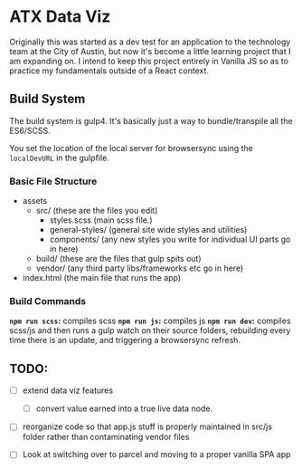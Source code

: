 # ATX Data Viz

Originally this was started as a dev test for an application to the technology team at the City of Austin, but now it's become a little learning project that I am expanding on. I intend to keep this project entirely in Vanilla JS so as to practice my fundamentals outside of a React context. 

## Build System

The build system is gulp4. It's basically just a way to bundle/transpile all the ES6/SCSS.

You set the location of the local server for browsersync using the `localDevURL` in the gulpfile.

### Basic File Structure
- assets
  - src/ (these are the files you edit)
    - styles.scss (main scss file.)
    - general-styles/ (general site wide styles and utilities)
    - components/ (any new styles you write for individual UI parts go in here)
  - build/ (these are the files that gulp spits out)
  - vendor/ (any third party libs/frameworks etc go in here)
- index.html (the main file that runs the app)

### Build Commands

**`npm run scss`:** compiles scss
**`npm run js`:** compiles js
**`npm run dev`:** compiles scss/js and then runs a gulp watch on their source folders, rebuilding every time there is an update, and triggering a browsersync refresh.



## TODO:
- [ ] extend data viz features

  - [ ] convert value earned into a true live data node. 

- [ ] reorganize code so that app.js stuff is properly maintained in src/js folder rather than contaminating vendor files

- [ ] Look at switching over to parcel and moving to a proper vanilla SPA app

  